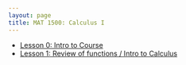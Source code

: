 ```yaml
---
layout: page
title: MAT 1500: Calculus I
---
```


* [Lesson 0: Intro to Course](lesson0.html)
* [Lesson 1: Review of functions / Intro to Calculus](lesson1.html)
